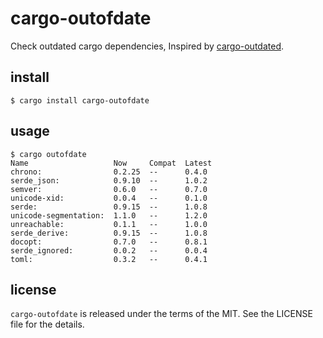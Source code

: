 # cargo-outofdate

Check outdated cargo dependencies, Inspired by [cargo-outdated](https://github.com/kbknapp/cargo-outdated).

## install

```
$ cargo install cargo-outofdate
```

## usage

```
$ cargo outofdate
Name                   Now     Compat  Latest
chrono:                0.2.25  --      0.4.0
serde_json:            0.9.10  --      1.0.2
semver:                0.6.0   --      0.7.0
unicode-xid:           0.0.4   --      0.1.0
serde:                 0.9.15  --      1.0.8
unicode-segmentation:  1.1.0   --      1.2.0
unreachable:           0.1.1   --      1.0.0
serde_derive:          0.9.15  --      1.0.8
docopt:                0.7.0   --      0.8.1
serde_ignored:         0.0.2   --      0.0.4
toml:                  0.3.2   --      0.4.1
```

## license

`cargo-outofdate` is released under the terms of the MIT. See the LICENSE file for the details.

